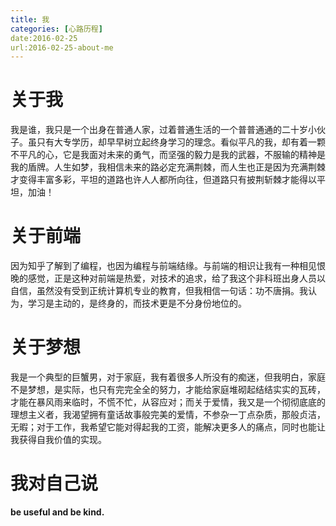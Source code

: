 ```yaml
---
title: 我
categories: [心路历程]
date:2016-02-25
url:2016-02-25-about-me
---
```


# 关于我
我是谁，我只是一个出身在普通人家，过着普通生活的一个普普通通的二十岁小伙子。虽只有大专学历，却早早树立起终身学习的理念。看似平凡的我，却有着一颗不平凡的心，它是我面对未来的勇气，而坚强的毅力是我的武器，不服输的精神是我的盾牌。人生如梦，我相信未来的路必定充满荆棘，而人生也正是因为充满荆棘才变得丰富多彩，平坦的道路也许人人都所向往，但道路只有披荆斩棘才能得以平坦，加油！

# 关于前端
因为知乎了解到了编程，也因为编程与前端结缘。与前端的相识让我有一种相见恨晚的感觉，正是这种对前端是热爱，对技术的追求，给了我这个非科班出身人员以自信，虽然没有受到正统计算机专业的教育，但我相信一句话：功不唐捐。我认为，学习是主动的，是终身的，而技术更是不分身份地位的。

# 关于梦想
我是一个典型的巨蟹男，对于家庭，我有着很多人所没有的痴迷，但我明白，家庭不是梦想，是实际，也只有完完全全的努力，才能给家庭堆砌起结结实实的瓦砖，才能在暴风雨来临时，不慌不忙，从容应对；而关于爱情，我又是一个彻彻底底的理想主义者，我渴望拥有童话故事般完美的爱情，不参杂一丁点杂质，那般贞洁，无暇；对于工作，我希望它能对得起我的工资，能解决更多人的痛点，同时也能让我获得自我价值的实现。

# 我对自己说
**be useful and be kind.**